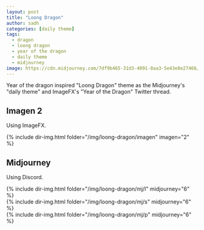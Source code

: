 ```yaml
---
layout: post
title: "Loong Dragon"
author: sadh
categories: [daily theme]
tags:
  - dragon
  - loong dragon
  - year of the dragon
  - daily theme
  - midjourney
image: https://cdn.midjourney.com/7df9b465-31d3-4091-8aa3-5e43e8e27466/0_1.webp
---
```


Year of the dragon inspired "Loong Dragon" theme as the Midjourney's
"daily theme" and ImageFX's "Year of the Dragon" Twitter thread.

## Imagen 2
Using ImageFX.

<div class="row row-cols-1 row-cols-md-3">
{% include dir-img.html folder="/img/loong-dragon/imagen" imagen="2" %}
</div>

## Midjourney
Using Discord.

<div class="row row-cols-1 row-cols-md-2">
{% include dir-img.html folder="/img/loong-dragon/mj/l" midjourney="6" %}
</div>
<div class="row row-cols-1 row-cols-md-3">
{% include dir-img.html folder="/img/loong-dragon/mj/s" midjourney="6" %}
</div>
<div class="row row-cols-1 row-cols-md-4">
{% include dir-img.html folder="/img/loong-dragon/mj/p" midjourney="6" %}
</div>